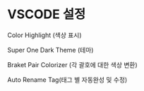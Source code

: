 # VSCODE 설정

Color Highlight (색상 표시)

Super One Dark Theme (테마)

Braket Pair Colorizer (각 괄호에 대한 색상 변환)

Auto Rename Tag(태그 별 자동완성 및 수정)
